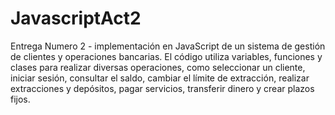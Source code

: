 # JavascriptAct2

Entrega Numero 2 - implementación en JavaScript de un sistema de gestión de clientes y operaciones bancarias. El código utiliza variables, funciones y clases para realizar diversas operaciones, como seleccionar un cliente, iniciar sesión, consultar el saldo, cambiar el límite de extracción, realizar extracciones y depósitos, pagar servicios, transferir dinero y crear plazos fijos.
